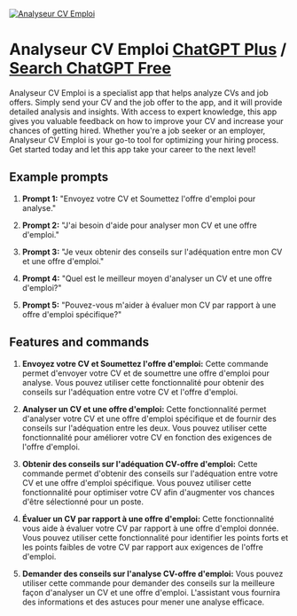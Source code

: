 
[![Analyseur CV Emploi](https://files.oaiusercontent.com/file-m9Uz5miMv3jCg0OrLMEEE09Y?se=2123-10-18T13%3A14%3A28Z&sp=r&sv=2021-08-06&sr=b&rscc=max-age%3D31536000%2C%20immutable&rscd=attachment%3B%20filename%3Dab02038e-8b75-4bac-bcbd-44cbecd2a631.png&sig=s7DdYMG3c7mcmlGTHUTQJlG3KKMMPaeAIjXehbs3QQw%3D)](https://chat.openai.com/g/g-aHbbEzYQv-analyseur-cv-emploi)

# Analyseur CV Emploi [ChatGPT Plus](https://chat.openai.com/g/g-aHbbEzYQv-analyseur-cv-emploi) / [Search ChatGPT Free](https://gptcall.net/index.html#/?search=Analyseur%20CV%20Emploi)

Analyseur CV Emploi is a specialist app that helps analyze CVs and job offers. Simply send your CV and the job offer to the app, and it will provide detailed analysis and insights. With access to expert knowledge, this app gives you valuable feedback on how to improve your CV and increase your chances of getting hired. Whether you're a job seeker or an employer, Analyseur CV Emploi is your go-to tool for optimizing your hiring process. Get started today and let this app take your career to the next level!

## Example prompts

1. **Prompt 1:** "Envoyez votre CV et Soumettez l'offre d'emploi pour analyse."

2. **Prompt 2:** "J'ai besoin d'aide pour analyser mon CV et une offre d'emploi."

3. **Prompt 3:** "Je veux obtenir des conseils sur l'adéquation entre mon CV et une offre d'emploi."

4. **Prompt 4:** "Quel est le meilleur moyen d'analyser un CV et une offre d'emploi?"

5. **Prompt 5:** "Pouvez-vous m'aider à évaluer mon CV par rapport à une offre d'emploi spécifique?"


## Features and commands

1. **Envoyez votre CV et Soumettez l'offre d'emploi:** Cette commande permet d'envoyer votre CV et de soumettre une offre d'emploi pour analyse. Vous pouvez utiliser cette fonctionnalité pour obtenir des conseils sur l'adéquation entre votre CV et l'offre d'emploi.

2. **Analyser un CV et une offre d'emploi:** Cette fonctionnalité permet d'analyser votre CV et une offre d'emploi spécifique et de fournir des conseils sur l'adéquation entre les deux. Vous pouvez utiliser cette fonctionnalité pour améliorer votre CV en fonction des exigences de l'offre d'emploi.

3. **Obtenir des conseils sur l'adéquation CV-offre d'emploi:** Cette commande permet d'obtenir des conseils sur l'adéquation entre votre CV et une offre d'emploi spécifique. Vous pouvez utiliser cette fonctionnalité pour optimiser votre CV afin d'augmenter vos chances d'être sélectionné pour un poste.

4. **Évaluer un CV par rapport à une offre d'emploi:** Cette fonctionnalité vous aide à évaluer votre CV par rapport à une offre d'emploi donnée. Vous pouvez utiliser cette fonctionnalité pour identifier les points forts et les points faibles de votre CV par rapport aux exigences de l'offre d'emploi.

5. **Demander des conseils sur l'analyse CV-offre d'emploi:** Vous pouvez utiliser cette commande pour demander des conseils sur la meilleure façon d'analyser un CV et une offre d'emploi. L'assistant vous fournira des informations et des astuces pour mener une analyse efficace.


